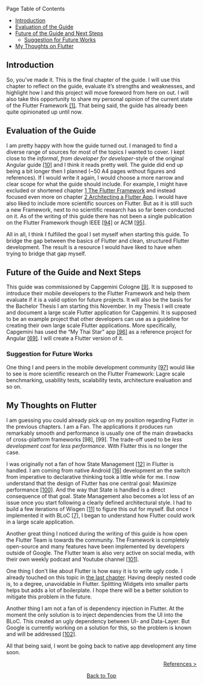 Page Table of Contents
- [Introduction](#introduction)
- [Evaluation of the Guide](#evaluation-of-the-guide)
- [Future of the Guide and Next Steps](#future-of-the-guide-and-next-steps)
  - [Suggestion for Future Works](#suggestion-for-future-works)
- [My Thoughts on Flutter](#my-thoughts-on-flutter)

## Introduction

So, you’ve made it. This is the final chapter of the guide. I will use this chapter to reflect on the guide, evaluate it’s strengths and weaknesses, and highlight how I and this project will move foreword from here on out. I will also take this opportunity to share my personal opinion of the current state of the Flutter Framework [\[1\]](https://flutter.dev/). That being said, the guide has already been quite opinionated up until now.

## Evaluation of the Guide

I am pretty happy with how the guide turned out. I managed to find a diverse range of sources for most of the topics I wanted to cover. I kept close to the *informal*, *from developer for developer*-style of the original Angular guide [\[10\]](https://github.com/devonfw/devon4ng) and I think it reads pretty well. The guide did end up being a bit longer then I planned (\~50 A4 pages without figures and references). If I would write it again, I would choose a more narrow and clear scope for what the guide should include. For example, I might have excluded or shortened chapter [1 The Flutter Framework](https://github.com/Fasust/flutter-guide/wiki/100-The-Flutter-Framework) and instead focused even more on chapter [2 Architecting a Flutter App](https://github.com/Fasust/flutter-guide/wiki/200-Architecting-a-Flutter-App). I would have also liked to include more scientific sources on Flutter. But as it is still such a new Framework, next to no scientific research has so far been conducted on it. As of the writing of this guide there has not been a single publication on the Flutter Framework though IEEE [\[94\]](https://ieeexplore.ieee.org/Xplore/home.jsp) or ACM [\[95\]](https://dl.acm.org/).

All in all, I think I fulfilled the goal I set myself when starting this guide. To bridge the gap between the basics of Flutter and clean, structured Flutter development. The result is a resource I would have liked to have when trying to bridge that gap myself.

## Future of the Guide and Next Steps

This guide was commissioned by Capgemini Cologne [\[9\]](https://www.capgemini.com/us-en/). It is supposed to introduce their mobile developers to the Flutter Framework and help them evaluate if it is a valid option for future projects. It will also be the basis for the Bachelor Thesis I am starting this November. In my Thesis I will create and document a large scale Flutter application for Capgemini. It is supposed to be an example project that other developers can use as a guideline for creating their own large scale Flutter applications. More specifically, Capgemini has used the “My Thai Star” app [\[96\]](https://github.com/devonfw/my-thai-star) as a reference project for Angular [\[69\]](https://angular.io/). I will create a Flutter version of it.

### Suggestion for Future Works

One thing I and peers in the mobile development community [\[97\]](http://doi.acm.org/10.1145/3241739) would like to see is more scientific research on the Flutter Framework: Lagre scale benchmarking, usability tests, scalability tests, architecture evaluation and so on.

## My Thoughts on Flutter

I am guessing you could already pick up on my position regarding Flutter in the previous chapters. I am a Fan. The applications it produces run remarkably smooth and performance is usually one of the main drawbacks of cross-platform frameworks \[98\], \[99\]. The trade-off used to be *less development cost* for *less performance*. With Flutter this is no longer the case.

I was originally not a fan of how State Management [\[12\]](https://flutter.dev/docs/development/data-and-backend/state-mgmt) in Flutter is handled. I am coming from native Android [\[16\]](https://developer.android.com/) development an the switch from imperative to declarative thinking took a little while for me. I now understand that the design of Flutter has one central goal: Maximize performance [\[100\]](https://flutter.dev/docs/resources/technical-overview). And the way that State is handled is a direct consequence of that goal. State Management also becomes a lot less of an issue once you start following a clearly defined architectural style. I had to build a few iterations of Wisgen [\[11\]](https://github.com/Fasust/wisgen) to figure this out for myself. But once I implemented it with BLoC [\[7\]](https://www.youtube.com/watch?v=PLHln7wHgPE), I began to understand how Flutter could work in a large scale application.

Another great thing I noticed during the writing of this guide is how open the Flutter Team is towards the community. The Framework is completely open-source and many features have been implemented by developers outside of Google. The Flutter team is also very active on social media, with their own weekly podcast and Youtube channel [\[101\]](https://www.youtube.com/channel/UCwXdFgeE9KYzlDdR7TG9cMw).

One thing I don’t like about Flutter is how easy it is to write ugly code. I already touched on this topic in [the last chapter](https://github.com/Fasust/flutter-guide/wiki/400-Conventions). Having deeply nested code is, to a degree, unavoidable in Flutter. Splitting Widgets into smaller parts helps but adds a lot of boilerplate. I hope there will be a better solution to mitigate this problem in the future.

Another thing I am not a fan of is dependency injection in Flutter. At the moment the only solution is to inject dependencies from the UI into the BLoC. This created an ugly dependency between UI- and Data-Layer. But Google is currently working on a solution for this, so the problem is known and will be addressed [\[102\]](https://github.com/google/inject.dart).

All that being said, I wont be going back to native app development any time soon.

<p align="right"><a href="https://github.com/Fasust/flutter-guide/wiki/600-References">References ></a></p>
<p align="center"><a href="#">Back to Top</a></center></p>